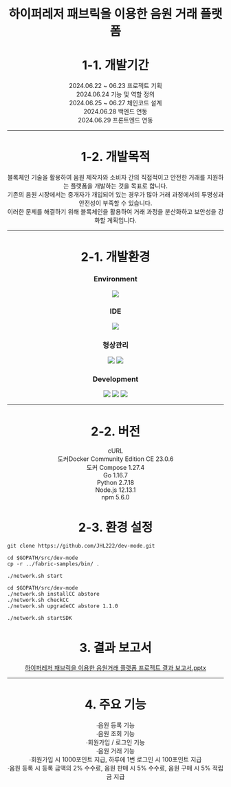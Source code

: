 <div align="center">
   
# 하이퍼레저 패브릭을 이용한 음원 거래 플랫폼

# 1-1. 개발기간

2024.06.22 ~ 06.23 프로젝트 기획 <br/>
2024.06.24 기능 및 역할 정의 <br/>
2024.06.25 ~ 06.27 체인코드 설계 <br/>
2024.06.28 백엔드 연동 <br/>
2024.06.29 프론트엔드 연동 <br/>

***

# 1-2. 개발목적

블록체인 기술을 활용하여 음원 제작자와 소비자 간의 직접적이고 안전한 거래를 지원하는 플랫폼을 개발하는 것을 목표로 합니다. <br/>
기존의 음원 시장에서는 중개자가 개입되어 있는 경우가 많아 거래 과정에서의 투명성과 안전성이 부족할 수 있습니다. <br/>
이러한 문제를 해결하기 위해 블록체인을 활용하여 거래 과정을 분산화하고 보안성을 강화할 계획입니다. <br/>
   
***

# 2-1. 개발환경

### Environment

<img src="https://img.shields.io/badge/Linux-FCC624?style=flat-square&logo=Linux&logoColor=white"/>

### IDE
<img src="https://img.shields.io/badge/Visual&nbsp;Studio&nbsp;Code-007ACC?style=flat-square&logo=VisualStudioCode&logoColor=white"/>

### 형상관리

<img src="https://img.shields.io/badge/Git-F05032?style=flat-square&logo=Git&logoColor=white"/>
<img src="https://img.shields.io/badge/GitHub-181717?style=flat-square&logo=GitHub&logoColor=white"/><br/>

### Development

<img src="https://img.shields.io/badge/Express-000000?style=flat-square&logo=Express&logoColor=white"/>
<img src="https://img.shields.io/badge/Angular-0F0F11?style=flat-square&logo=Angular&logoColor=white"/>
<img src="https://img.shields.io/badge/JavaScript-F7DF1E?style=flat-square&logo=JavaScript&logoColor=white"/>

***

# 2-2. 버전

cURL <br/>
도커Docker Community Edition CE 23.0.6 <br/>
도커 Compose 1.27.4<br/>
Go 1.16.7 <br/>
Python 2.7.18 <br/>
Node.js 12.13.1 <br/>
npm 5.6.0 <br/>

# 2-3. 환경 설정
</div>

```
git clone https://github.com/JHL222/dev-mode.git
```
```
cd $GOPATH/src/dev-mode
cp -r ../fabric-samples/bin/ .
```
```
./network.sh start
```
```
cd $GOPATH/src/dev-mode
./network.sh installCC abstore
./network.sh checkCC
./network.sh upgradeCC abstore 1.1.0
```
```
./network.sh startSDK
```

<div align="center">

# 3. 결과 보고서
[하이퍼레저 패브릭을 이용한 음원거래 플랫폼 프로젝트 결과 보고서.pptx](https://github.com/user-attachments/files/16200523/default.pptx)

***

# 4. 주요 기능

∙음원 등록 기능 <br/>
∙음원 조회 기능 <br/>
∙회원가입 / 로그인 기능 <br/>
∙음원 거래 기능 <br/>
∙회원가입 시 1000포인트 지급, 하루에 1번 로그인 시 100포인트 지급<br/>
∙음원 등록 시 등록 금액의 2% 수수료, 음원 판매 시 5% 수수료, 음원 구매 시 5% 적립금 지급<br/>


</div>
